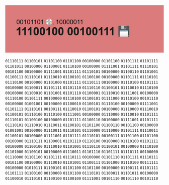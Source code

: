 <img src="header2.png" />

<code>01110111</code> <code>01100101</code> <code>01101100</code> <code>01101100</code> <code>00100000</code> <code>01101100</code> <code>01101111</code> <code>01101111</code> <code>01101011</code> <code>00100000</code> <code>01100001</code> <code>01110100</code> <code>00100000</code> <code>01111001</code> <code>01101111</code> <code>01110101</code> <code>00101100</code> <code>00100000</code> <code>01111001</code> <code>01101111</code> <code>01110101</code> <code>00100000</code> <code>01100110</code> <code>01101001</code> <code>01100111</code> <code>01110101</code> <code>01110010</code> <code>01100101</code> <code>01100100</code> <code>00100000</code> <code>01101111</code> <code>01110101</code> <code>01110100</code> <code>00100000</code> <code>01101000</code> <code>01101111</code> <code>01110111</code> <code>00100000</code> <code>01110100</code> <code>01101111</code> <code>00100000</code> <code>01100011</code> <code>01101111</code> <code>01101110</code> <code>01110110</code> <code>01100101</code> <code>01110010</code> <code>01110100</code> <code>00100000</code> <code>01100010</code> <code>01101001</code> <code>01101110</code> <code>01100001</code> <code>01110010</code> <code>01111001</code> <code>00100000</code> <code>01110100</code> <code>01101111</code> <code>00100000</code> <code>01110100</code> <code>01100101</code> <code>01111000</code> <code>01110100</code> <code>00101110</code> <code>00100000</code> <code>01001001</code> <code>00100000</code> <code>01100010</code> <code>01100101</code> <code>01110100</code> <code>00100000</code> <code>01111001</code> <code>01101111</code> <code>01110101</code> <code>00100111</code> <code>01110010</code> <code>01100101</code> <code>00100000</code> <code>01110000</code> <code>01110010</code> <code>01100101</code> <code>01110100</code> <code>01110100</code> <code>01111001</code> <code>00100000</code> <code>01110000</code> <code>01110010</code> <code>01101111</code> <code>01110101</code> <code>01100100</code> <code>00100000</code> <code>01101111</code> <code>01100110</code> <code>00100000</code> <code>01111001</code> <code>01101111</code> <code>01110101</code> <code>01110010</code> <code>01110011</code> <code>01100101</code> <code>01101100</code> <code>01100110</code> <code>00101100</code> <code>00100000</code> <code>01001001</code> <code>00100000</code> <code>01110011</code> <code>01110101</code> <code>01110000</code> <code>01110000</code> <code>01101111</code> <code>01110011</code> <code>01100101</code> <code>00100000</code> <code>01111001</code> <code>01101111</code> <code>01110101</code> <code>00100111</code> <code>01101100</code> <code>01101100</code> <code>00100000</code> <code>01110111</code> <code>01100001</code> <code>01101110</code> <code>01110100</code> <code>00100000</code> <code>01110100</code> <code>01101111</code> <code>00100000</code> <code>01100100</code> <code>01110010</code> <code>01101001</code> <code>01110110</code> <code>01100101</code> <code>00100000</code> <code>01110100</code> <code>01101000</code> <code>01100101</code> <code>00100000</code> <code>01110011</code> <code>01101110</code> <code>01101111</code> <code>01110111</code> <code>00100000</code> <code>01110000</code> <code>01101100</code> <code>01101111</code> <code>01110111</code> <code>00100000</code> <code>01101110</code> <code>01101111</code> <code>01110111</code> <code>00101100</code> <code>00100000</code> <code>01110010</code> <code>01101001</code> <code>01100111</code> <code>01101000</code> <code>01110100</code> <code>00111111</code> <code>00100000</code> <code>01010111</code> <code>01100101</code> <code>01101100</code> <code>01101100</code> <code>00100000</code> <code>01100111</code> <code>01101111</code> <code>01101111</code> <code>01100100</code> <code>00100000</code> <code>01101100</code> <code>01110101</code> <code>01100011</code> <code>01101011</code> <code>00100000</code> <code>01100010</code> <code>01110101</code> <code>01100100</code> <code>01100100</code> <code>01111001</code> <code>00101110</code> <code>00101110</code> <code>00101110</code>

<!--
### GREETINGS FELLOW HUMAN

MY NAME IS TYLER SHAMBORA. I AM A HUMAN CODER JUST LIKE YOU. MY EPOCH TIMESTAMP IS 602530293621 AND MY FAVORITE COLOR IS #89CFF0I.

PLEASE SEND CORRESPONDENCE VIA. ELECTRONIC MAIL IF YOU WOULD LIKE TO DISCUSS THE FOLLOWING HUMAN TOPICS:
- TRAFFIC
- WEATHER
- WORKPLACE
- BOSS AT WORKPLACE
- SOLVING INTERNET CAPTCHAS
- POPULAR CULTURE
-->

<!-- ADDITIONALLY I LOVE INTERNET MEMES. THE FOLLOWING IS MY FAVORITE: -->
<!-- ![HA HA HA](https://i.imgur.com/RdlvIbpl.png) -->

<!--
THAT IS ALL FOR NOW. GOOD-BEY. OOPS I MADE A HUMAN MISTAKE. HA HA. GOOD-BYE.

**[END ROUTINE]**
-->
